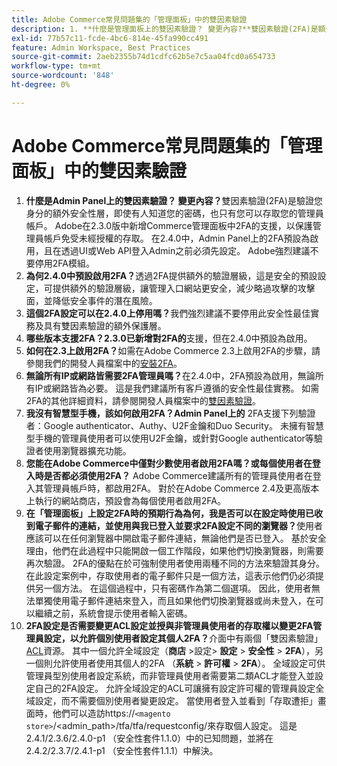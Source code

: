 ```yaml
---
title: Adobe Commerce常見問題集的「管理面板」中的雙因素驗證
description: 1. **什麼是管理面板上的雙因素驗證？ 變更內容?**雙因素驗證(2FA)是額外的保全性層級，可驗證您的身分識別，因此即使有人知道您的密碼，也只有您可以存取您的管理員帳戶。 Adobe在2.3.0版中新增Commerce管理面板中2FA的支援，以保護管理員帳戶免受未經授權的存取。 在2.4.0中，Admin Panel上的2FA預設為啟用，且在透過UI或Web API登入Admin之前必須先設定。 Adobe強烈建議不要停用2FA模組。
exl-id: 77b57c11-fcde-4bc6-814e-45fa990cc491
feature: Admin Workspace, Best Practices
source-git-commit: 2aeb2355b74d1cdfc62b5e7c5aa04fcd0a654733
workflow-type: tm+mt
source-wordcount: '848'
ht-degree: 0%

---
```


# Adobe Commerce常見問題集的「管理面板」中的雙因素驗證

1. **什麼是Admin Panel上的雙因素驗證？ 變更內容？**&#x200B;雙因素驗證(2FA)是驗證您身分的額外安全性層，即使有人知道您的密碼，也只有您可以存取您的管理員帳戶。 Adobe在2.3.0版中新增Commerce管理面板中2FA的支援，以保護管理員帳戶免受未經授權的存取。 在2.4.0中，Admin Panel上的2FA預設為啟用，且在透過UI或Web API登入Admin之前必須先設定。 Adobe強烈建議不要停用2FA模組。
1. **為何2.4.0中預設啟用2FA？**&#x200B;透過2FA提供額外的驗證層級，這是安全的預設設定，可提供額外的驗證層級，讓管理入口網站更安全，減少略過攻擊的攻擊面，並降低安全事件的潛在風險。
1. **這個2FA設定可以在2.4.0上停用嗎？**&#x200B;我們強烈建議不要停用此安全性最佳實務及具有雙因素驗證的額外保護層。
1. **哪些版本支援2FA？2.3.0已新增對2FA的**&#x200B;支援，但在2.4.0中預設為啟用。
1. **如何在2.3上啟用2FA？**&#x200B;如需在Adobe Commerce 2.3上啟用2FA的步驟，請參閱我們的開發人員檔案中的[安裝2FA](https://developer.adobe.com/commerce/testing/functional-testing-framework/two-factor-authentication/)。
1. **無論所有IP或網路皆需要2FA管理員嗎？**&#x200B;在2.4.0中，2FA預設為啟用，無論所有IP或網路皆為必要。 這是我們建議所有客戶遵循的安全性最佳實務。 如需2FA的其他詳細資料，請參閱開發人員檔案中的[雙因素驗證](https://developer.adobe.com/commerce/testing/functional-testing-framework/two-factor-authentication/)。
1. **我沒有智慧型手機，該如何啟用2FA？Admin Panel上的** 2FA支援下列驗證者：Google authenticator、Authy、U2F金鑰和Duo Security。 未擁有智慧型手機的管理員使用者可以使用U2F金鑰，或針對Google authenticator等驗證者使用瀏覽器擴充功能。
1. **您能在Adobe Commerce中僅對少數使用者啟用2FA嗎？或每個使用者在登入時是否都必須使用2FA？** Adobe Commerce建議所有的管理員使用者在登入其管理員帳戶時，都啟用2FA。 對於在Adobe Commerce 2.4及更高版本上執行的網站商店，預設會為每個使用者啟用2FA。
1. **在「管理面板」上設定2FA時的預期行為為何，我是否可以在設定時使用已收到電子郵件的連結，並使用與我已登入並要求2FA設定不同的瀏覽器？**&#x200B;使用者應該可以在任何瀏覽器中開啟電子郵件連結，無論他們是否已登入。 基於安全理由，他們在此過程中只能開啟一個工作階段，如果他們切換瀏覽器，則需要再次驗證。 2FA的優點在於可強制使用者使用兩種不同的方法來驗證其身分。 在此設定案例中，存取使用者的電子郵件只是一個方法，這表示他們仍必須提供另一個方法。 在這個過程中，只有密碼作為第二個選項。 因此，使用者無法單獨使用電子郵件連結來登入，而且如果他們切換瀏覽器或尚未登入，在可以繼續之前，系統會提示使用者輸入密碼。
1. **2FA設定是否需要變更ACL設定並授與非管理員使用者的存取權以變更2FA管理員設定，以允許個別使用者設定其個人2FA？**&#x200B;介面中有兩個「雙因素驗證」[ACL](https://developer.adobe.com/commerce/php/tutorials/backend/create-access-control-list-rule/)資源。 其中一個允許全域設定（**商店** >設定> **設定** > **安全性** > **2FA**），另一個則允許使用者使用其個人的2FA （**系統** > **許可權** > **2FA**）。 全域設定可供管理員型別使用者設定系統，而非管理員使用者需要第二類ACL才能登入並設定自己的2FA設定。 允許全域設定的ACL可讓擁有設定許可權的管理員設定全域設定，而不需要個別使用者變更設定。 當使用者登入並看到「存取遭拒」畫面時，他們可以造訪https://``<magento store>``/&lt;admin\_path>/tfa/tfa/requestconfig/來存取個人設定。 這是2.4.1/2.3.6/2.4.0-p1 （安全性套件1.1.0）中的已知問題，並將在2.4.2/2.3.7/2.4.1-p1 （安全性套件1.1.1）中解決。
